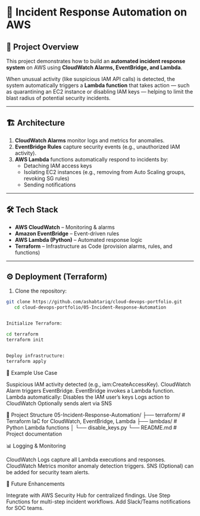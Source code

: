 # 🚨 Incident Response Automation on AWS

## 📌 Project Overview
This project demonstrates how to build an **automated incident response system** on AWS using **CloudWatch Alarms, EventBridge, and Lambda**.  

When unusual activity (like suspicious IAM API calls) is detected, the system automatically triggers a **Lambda function** that takes action — such as quarantining an EC2 instance or disabling IAM keys — helping to limit the blast radius of potential security incidents.  

---

## 🏗️ Architecture
1. **CloudWatch Alarms** monitor logs and metrics for anomalies.  
2. **EventBridge Rules** capture security events (e.g., unauthorized IAM activity).  
3. **AWS Lambda** functions automatically respond to incidents by:  
   - Detaching IAM access keys  
   - Isolating EC2 instances (e.g., removing from Auto Scaling groups, revoking SG rules)  
   - Sending notifications  

---

## 🛠️ Tech Stack
- **AWS CloudWatch** – Monitoring & alarms  
- **Amazon EventBridge** – Event-driven rules  
- **AWS Lambda (Python)** – Automated response logic  
- **Terraform** – Infrastructure as Code (provision alarms, rules, and functions)  

---

## ⚙️ Deployment (Terraform)
1. Clone the repository:

```bash
git clone https://github.com/ashabtariq/cloud-devops-portfolio.git
   cd cloud-devops-portfolio/05-Incident-Response-Automation


Initialize Terraform:

cd terraform
terraform init


Deploy infrastructure:
terraform apply

```


📝 Example Use Case

Suspicious IAM activity detected (e.g., iam:CreateAccessKey).
CloudWatch Alarm triggers EventBridge.
EventBridge invokes a Lambda function.
Lambda automatically:
   Disables the IAM user’s keys
   Logs action to CloudWatch
   Optionally sends alert via SNS

📂 Project Structure
05-Incident-Response-Automation/
├── terraform/           # Terraform IaC for CloudWatch, EventBridge, Lambda
├── lambdas/             # Python Lambda functions
│   └── disable_keys.py
└── README.md            # Project documentation

📊 Logging & Monitoring

CloudWatch Logs capture all Lambda executions and responses.
CloudWatch Metrics monitor anomaly detection triggers.
SNS (Optional) can be added for security team alerts.


🚀 Future Enhancements

Integrate with AWS Security Hub for centralized findings.
Use Step Functions for multi-step incident workflows.
Add Slack/Teams notifications for SOC teams.


